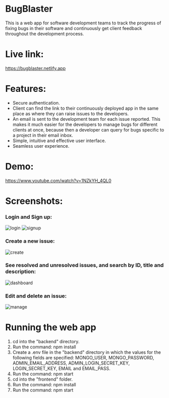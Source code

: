 # BugBlaster
This is a web app for software development teams to track the progress of fixing bugs in their software and continuously get client feedback throughout the development process.

# Live link:
https://bugblaster.netlify.app

# Features:
- Secure authentication.
- Client can find the link to their continuously deployed app in the same place as where they can raise issues to the developers.
- An email is sent to the development team for each issue reported. This makes it much easier for the developers to manage bugs for different clients at once, because then a developer can query for bugs specific to a project in their email inbox.
- Simple, intuitive and effective user interface.
- Seamless user experience.

# Demo:
https://www.youtube.com/watch?v=1NZkYH_4QL0

# Screenshots:
### Login and Sign up:
![login](https://github.com/user-attachments/assets/7d3e8eea-2a4c-4a59-9924-8efbb7145f03)
![signup](https://github.com/user-attachments/assets/6a7524c9-6d0f-433a-9c3c-1d12c24e6dd8)

### Create a new issue:
![create](https://github.com/user-attachments/assets/8c16edda-0870-4062-9d61-cae1402eba06)

### See resolved and unresolved issues, and search by ID, title and description:
![dashboard](https://github.com/user-attachments/assets/bcc953cd-5653-4aaf-94d9-7b08229d0684)

### Edit and delete an issue:
![manage](https://github.com/user-attachments/assets/11666673-55c4-4d21-93c3-711220b3bf4b)


# Running the web app
1. cd into the "backend" directory.
2. Run the command: npm install
3. Create a .env file in the "backend" directory in which the values for the following fields are specified: MONGO_USER, MONGO_PASSWORD, ADMIN_EMAIL_ADDRESS, ADMIN_LOGIN_SECRET_KEY, LOGIN_SECRET_KEY, EMAIL and EMAIL_PASS.
4. Run the command: npm start
5. cd into the "frontend" folder.
6. Run the command: npm install
7. Run the command: npm start
